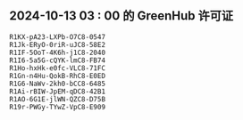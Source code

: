 ## 2024-10-13 03 : 00 的 GreenHub 许可证
```
R1KX-pA23-LXPb-O7C8-0547
R1Jk-ERyO-0riR-uJC8-58E2
R1IF-5OoT-4K6h-j1C8-2040
R1I6-5a5G-cQYK-lmC8-FB74
R1Ho-hxHk-e0fc-VLC8-71FC
R1Gn-n4Hu-QokB-RhC8-E0ED
R1G6-NaWv-2kh0-bCC8-6485
R1Ai-rBIW-JpEM-qDC8-42B1
R1AO-6G1E-jlWN-QZC8-D75B
R19r-PWGy-TYwZ-VpC8-E909
```
